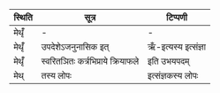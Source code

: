 | स्थिति | सूत्र | टिप्पणी |
| ----- | ------- | ------ |
| मेथृँ॑ | - | - |
| मेथृँ॑ | उपदेशेऽजनुनासिक इत् | ऋँ-इत्यस्य इत्संज्ञा |
| मेथृँ॑ | स्वरितञितः कर्त्रभिप्राये क्रियाफले | इति उभयपदम् |
| मेथ् | तस्य लोपः | इत्संज्ञकस्य लोपः |
